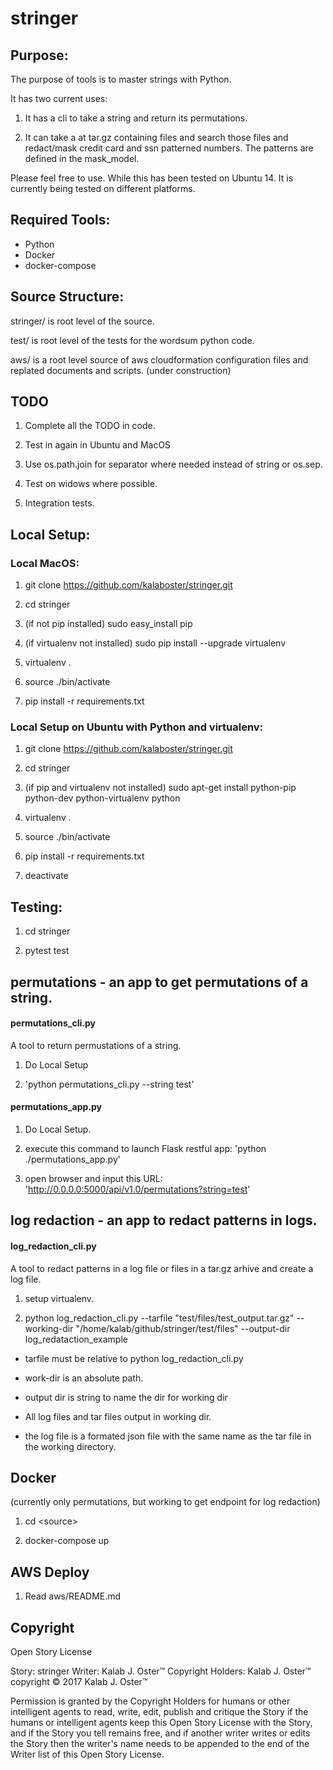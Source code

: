 # stringer

## Purpose:
The purpose of tools is to master strings with Python.

It has two current uses:

1. It has a cli to take a string and return its permutations.

2. It can take a at tar.gz containing files and search those files and redact/mask credit card and ssn patterned numbers.
The patterns are defined in the mask_model.

Please feel free to use. While this has been tested on Ubuntu 14. It is currently being tested on different platforms.


## Required Tools:
 - Python
 - Docker
 - docker-compose


## Source Structure:
stringer/ is root level of the source.

test/ is root level of the tests for the wordsum python code.

aws/ is a root level source of aws cloudformation configuration files and replated documents and scripts. (under construction)

## TODO

1. Complete all the TODO in code.

2. Test in again in Ubuntu and MacOS

3. Use os.path.join for separator where needed instead of string or os.sep.

4. Test on widows where possible.

5. Integration tests.

## Local Setup:

### Local MacOS:

1.	git clone https://github.com/kalaboster/stringer.git

2.  cd stringer

3.	(if not pip installed) sudo easy_install pip

4.	(if virtualenv not installed) sudo pip install --upgrade virtualenv

5.	virtualenv .

6.	source ./bin/activate

7.  pip install -r requirements.txt

 

### Local Setup on Ubuntu with Python and virtualenv:

1. git clone https://github.com/kalaboster/stringer.git

2. cd stringer

3. (if pip and virtualenv not installed) sudo apt-get install python-pip python-dev python-virtualenv python

4. virtualenv .

5. source ./bin/activate

6. pip install -r requirements.txt

7. deactivate


## Testing:
1.  cd stringer

2.  pytest test

## permutations - an app to get permutations of a string.

#### permutations_cli.py

A tool to return permustations of a string.

1. Do Local Setup

2. 'python permutations_cli.py --string test'

#### permutations_app.py

1. Do Local Setup. 

2. execute this command to launch Flask restful app: 'python ./permutations_app.py'

3. open browser and input this URL: 'http://0.0.0.0:5000/api/v1.0/permutations?string=test'


## log redaction - an app to redact patterns in logs.

#### log_redaction_cli.py

A tool to redact patterns in a log file or files in a tar.gz arhive and create a log file.

1. setup virtualenv.

2. python log_redaction_cli.py --tarfile "test/files/test_output.tar.gz"  --working-dir "/home/kalab/github/stringer/test/files" --output-dir  log_redataction_example

- tarfile must be relative to python log_redaction_cli.py

- work-dir is an absolute path.

- output dir is string to name the dir for working dir

- All log files and tar files output in working dir.

- the log file is a formated json file with the same name as the tar file in the working directory.


## Docker
(currently only permutations, but working to get endpoint for log redaction)

1. cd &lt;source>

2. docker-compose up


## AWS Deploy

1. Read aws/README.md


## Copyright

  Open Story License

  Story: stringer
  Writer: Kalab J. Oster&trade;
  Copyright Holders: Kalab J. Oster&trade;
  copyright &copy; 2017 Kalab J. Oster&trade;

  Permission is granted by the Copyright Holders for humans or other intelligent agents to read, write, edit, publish and critique the Story
  if the humans or intelligent agents keep this Open Story License with the Story,
  and if the Story you tell remains free,
  and if another writer writes or edits the Story then the writer's name needs to be appended to the end of the Writer list of this Open Story License.

